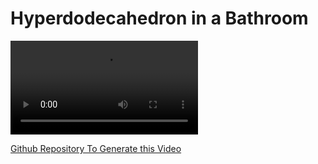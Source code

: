 Hyperdodecahedron in a Bathroom
===============================

<video controls src="120-cell-bathroom.mp4">
  Sorry, your browser doesn't support embedded videos.
</video>

[Github Repository To Generate this Video](https://github.com/caroline-lin/pbrt-video/)

